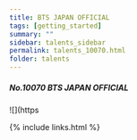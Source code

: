 ```yaml
---
title: BTS JAPAN OFFICIAL 
tags: [getting_started]
summary: ""
sidebar: talents_sidebar
permalink: talents_10070.html
folder: talents
---
```



##### No.10070 BTS JAPAN OFFICIAL

![](https




{% include links.html %}
